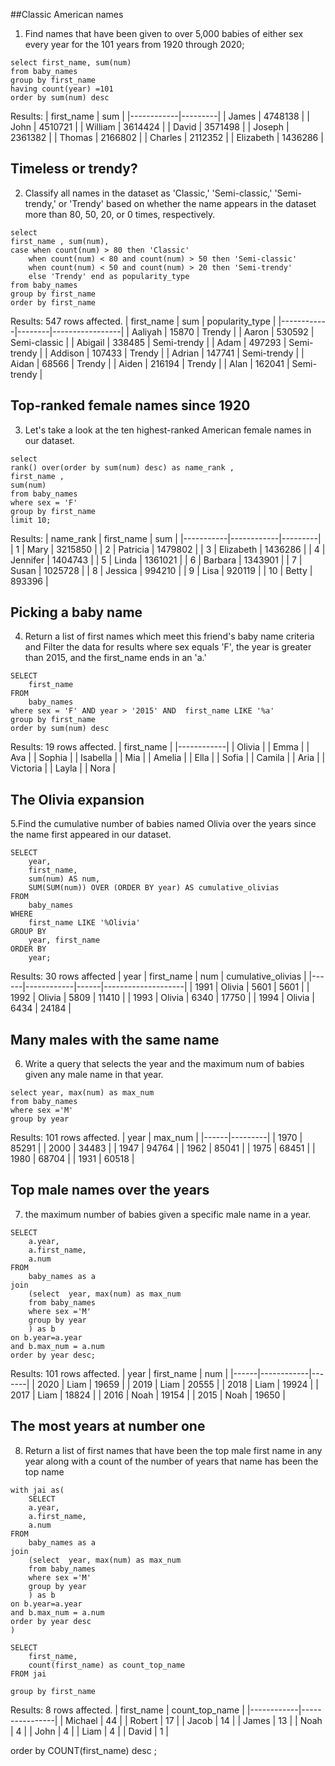 
##Classic American names
1. Find names that have been given to over 5,000 babies of either sex every year for the 101 years from 1920 through 2020;
```
select first_name, sum(num) 
from baby_names
group by first_name
having count(year) =101
order by sum(num) desc
```
Results: 
| first_name | sum     |
|------------|---------|
| James      | 4748138 |
| John       | 4510721 |
| William    | 3614424 |
| David      | 3571498 |
| Joseph     | 2361382 |
| Thomas     | 2166802 |
| Charles    | 2112352 |
| Elizabeth  | 1436286 |
## Timeless or trendy?
2. Classify all names in the dataset as 'Classic,' 'Semi-classic,' 'Semi-trendy,' or 'Trendy' based on whether the name appears in the dataset more than 80, 50, 20, or 0 times, respectively.   
```
select
first_name , sum(num),
case when count(num) > 80 then 'Classic'
    when count(num) < 80 and count(num) > 50 then 'Semi-classic'
    when count(num) < 50 and count(num) > 20 then 'Semi-trendy'
    else 'Trendy' end as popularity_type
from baby_names
group by first_name 
order by first_name 
```
Results:
547 rows affected.
| first_name | sum    | popularity_type |
|------------|--------|-----------------|
| Aaliyah    | 15870  | Trendy          |
| Aaron      | 530592 | Semi-classic    |
| Abigail    | 338485 | Semi-trendy     |
| Adam       | 497293 | Semi-trendy     |
| Addison    | 107433 | Trendy          |
| Adrian     | 147741 | Semi-trendy     |
| Aidan      | 68566  | Trendy          |
| Aiden      | 216194 | Trendy          |
| Alan       | 162041 | Semi-trendy     |

## Top-ranked female names since 1920
3. Let's take a look at the ten highest-ranked American female names in our dataset.
```
select 
rank() over(order by sum(num) desc) as name_rank , 
first_name , 
sum(num)
from baby_names
where sex = 'F'
group by first_name
limit 10;
```
Results:
| name_rank | first_name | sum     |
|-----------|------------|---------|
| 1         | Mary       | 3215850 |
| 2         | Patricia   | 1479802 |
| 3         | Elizabeth  | 1436286 |
| 4         | Jennifer   | 1404743 |
| 5         | Linda      | 1361021 |
| 6         | Barbara    | 1343901 |
| 7         | Susan      | 1025728 |
| 8         | Jessica    | 994210  |
| 9         | Lisa       | 920119  |
| 10        | Betty      | 893396  |
## Picking a baby name
4. Return a list of first names which meet this friend's baby name criteria and Filter the data for results where sex equals 'F', the year is greater than 2015, and the first_name ends in an 'a.'
```
SELECT 
    first_name
FROM 
    baby_names
where sex = 'F' AND year > '2015' AND  first_name LIKE '%a'
group by first_name
order by sum(num) desc
```
Results:
19 rows affected.
| first_name |
|------------|
| Olivia     |
| Emma       |
| Ava        |
| Sophia     |
| Isabella   |
| Mia        |
| Amelia     |
| Ella       |
| Sofia      |
| Camila     |
| Aria       |
| Victoria   |
| Layla      |
| Nora       |

 ## The Olivia expansion
5.Find the cumulative number of babies named Olivia over the years since the name first appeared in our dataset.
```
SELECT 
    year,
    first_name,
    sum(num) AS num,
    SUM(SUM(num)) OVER (ORDER BY year) AS cumulative_olivias
FROM 
    baby_names
WHERE 
    first_name LIKE '%Olivia'
GROUP BY 
    year, first_name
ORDER BY 
    year;
```
Results:
30 rows affected
| year | first_name | num  | cumulative_olivias |
|------|------------|------|--------------------|
| 1991 | Olivia     | 5601 | 5601               |
| 1992 | Olivia     | 5809 | 11410              |
| 1993 | Olivia     | 6340 | 17750              |
| 1994 | Olivia     | 6434 | 24184              |

## Many males with the same name
6. Write a query that selects the year and the maximum num of babies given any male name in that year.
```
select year, max(num) as max_num
from baby_names
where sex ='M'
group by year
```
Results:
101 rows affected.
| year | max_num |
|------|---------|
| 1970 | 85291   |
| 2000 | 34483   |
| 1947 | 94764   |
| 1962 | 85041   |
| 1975 | 68451   |
| 1980 | 68704   |
| 1931 | 60518   |

## Top male names over the years
7.  the maximum number of babies given a specific male name in a year.
```
SELECT 
    a.year,
    a.first_name,
    a.num
FROM 
    baby_names as a
join 
    (select  year, max(num) as max_num 
    from baby_names 
    where sex ='M'
    group by year
    ) as b
on b.year=a.year
and b.max_num = a.num
order by year desc;
```
Results:
101 rows affected.
| year | first_name | num   |
|------|------------|-------|
| 2020 | Liam       | 19659 |
| 2019 | Liam       | 20555 |
| 2018 | Liam       | 19924 |
| 2017 | Liam       | 18824 |
| 2016 | Noah       | 19154 |
| 2015 | Noah       | 19650 |

## The most years at number one
8. Return a list of first names that have been the top male first name in any year along with a count of the number of years that name has been the top name
```
with jai as(
    SELECT 
    a.year,
    a.first_name,
    a.num
FROM 
    baby_names as a
join 
    (select  year, max(num) as max_num 
    from baby_names 
    where sex ='M'
    group by year
    ) as b
on b.year=a.year
and b.max_num = a.num
order by year desc
)

SELECT 
    first_name,
    count(first_name) as count_top_name
FROM jai
    
group by first_name
```
Results:
8 rows affected.
| first_name | count_top_name |
|------------|----------------|
| Michael    | 44             |
| Robert     | 17             |
| Jacob      | 14             |
| James      | 13             |
| Noah       | 4              |
| John       | 4              |
| Liam       | 4              |
| David      | 1              |

order by COUNT(first_name) desc  ;
```

